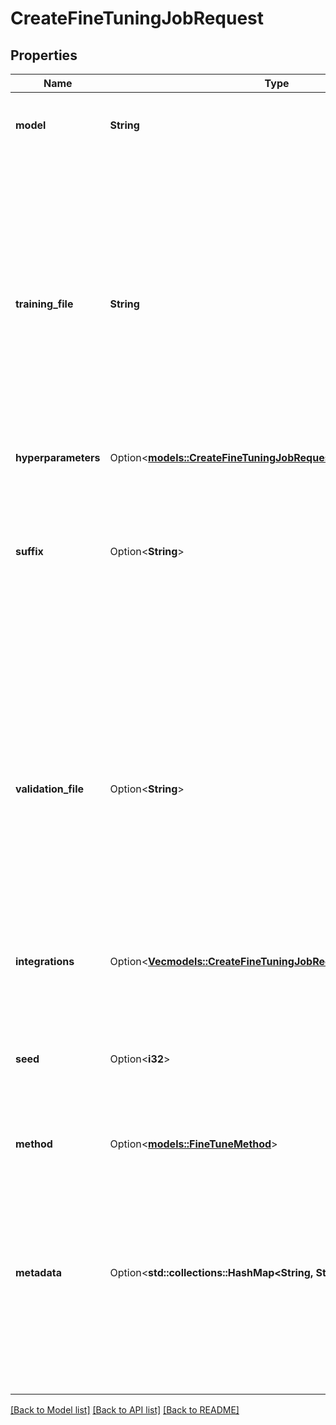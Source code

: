 # CreateFineTuningJobRequest

## Properties

Name | Type | Description | Notes
------------ | ------------- | ------------- | -------------
**model** | **String** | The name of the model to fine-tune. You can select one of the [supported models](https://platform.openai.com/docs/guides/fine-tuning#which-models-can-be-fine-tuned).  | 
**training_file** | **String** | The ID of an uploaded file that contains training data.  See [upload file](https://platform.openai.com/docs/api-reference/files/create) for how to upload a file.  Your dataset must be formatted as a JSONL file. Additionally, you must upload your file with the purpose `fine-tune`.  The contents of the file should differ depending on if the model uses the [chat](https://platform.openai.com/docs/api-reference/fine-tuning/chat-input), [completions](https://platform.openai.com/docs/api-reference/fine-tuning/completions-input) format, or if the fine-tuning method uses the [preference](https://platform.openai.com/docs/api-reference/fine-tuning/preference-input) format.  See the [fine-tuning guide](https://platform.openai.com/docs/guides/model-optimization) for more details.  | 
**hyperparameters** | Option<[**models::CreateFineTuningJobRequestHyperparameters**](CreateFineTuningJobRequest_hyperparameters.md)> |  | [optional]
**suffix** | Option<**String**> | A string of up to 64 characters that will be added to your fine-tuned model name.  For example, a `suffix` of \"custom-model-name\" would produce a model name like `ft:gpt-4o-mini:openai:custom-model-name:7p4lURel`.  | [optional]
**validation_file** | Option<**String**> | The ID of an uploaded file that contains validation data.  If you provide this file, the data is used to generate validation metrics periodically during fine-tuning. These metrics can be viewed in the fine-tuning results file. The same data should not be present in both train and validation files.  Your dataset must be formatted as a JSONL file. You must upload your file with the purpose `fine-tune`.  See the [fine-tuning guide](https://platform.openai.com/docs/guides/model-optimization) for more details.  | [optional]
**integrations** | Option<[**Vec<models::CreateFineTuningJobRequestIntegrationsInner>**](CreateFineTuningJobRequest_integrations_inner.md)> | A list of integrations to enable for your fine-tuning job. | [optional]
**seed** | Option<**i32**> | The seed controls the reproducibility of the job. Passing in the same seed and job parameters should produce the same results, but may differ in rare cases. If a seed is not specified, one will be generated for you.  | [optional]
**method** | Option<[**models::FineTuneMethod**](FineTuneMethod.md)> |  | [optional]
**metadata** | Option<**std::collections::HashMap<String, String>**> | Set of 16 key-value pairs that can be attached to an object. This can be useful for storing additional information about the object in a structured format, and querying for objects via API or the dashboard.  Keys are strings with a maximum length of 64 characters. Values are strings with a maximum length of 512 characters.  | [optional]

[[Back to Model list]](../README.md#documentation-for-models) [[Back to API list]](../README.md#documentation-for-api-endpoints) [[Back to README]](../README.md)



